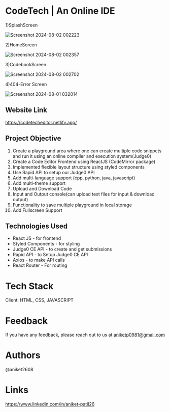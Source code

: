 # CodeTech | An Online IDE
1)SplashScreen

![Screenshot 2024-08-02 002223](https://github.com/user-attachments/assets/688725a4-1c02-4173-999b-331ff87b126b)

2)HomeScreen

![Screenshot 2024-08-02 002357](https://github.com/user-attachments/assets/5dd984e0-ceee-45dc-b327-5b46c30b969a)

3)CodebookScreen

![Screenshot 2024-08-02 002702](https://github.com/user-attachments/assets/dcef8a1a-d798-40c4-bacf-81f5a998637f)

4)404-Error Screen

![Screenshot 2024-08-01 032014](https://github.com/user-attachments/assets/2aea168c-e0db-4290-ba77-ab00d73fba42)

## Website Link
https://codetecheditor.netlify.app/

## Project Objective

1. Create a playground area where one can create multiple code snippets and run it using an online compiler and execution system(Judge0)
2. Create a Code Editor Frontend using ReactJS (CodeMirror package)
3. Implemented flexible layout structure using styled components
4. Use Rapid API to setup our Judge0 API
5. Add multi-language support (cpp, python, java, javascript)
6. Add multi-theme support
7. Upload and Download Code
8. Input and Output console(can upload text files for input & download output)
9. Functionality to save multiple playground in local storage
10. Add Fullscreen Support

## Technologies Used

- React JS - for frontend
- Styled Components  - for styling
- Judge0 CE API - to create and get submissions
- Rapid API - to Setup Judge0 CE API
- Axios - to make API calls
- React Router - For routing

 # Tech Stack
 Client: HTML, CSS, JAVASCRIPT

 # Feedback
 If you have any feedback, please reach out to us at aniketp0981@gmail.com

 
 # Authors 
  @aniket2608
 
 # Links
https://www.linkedin.com/in/aniket-patil26
